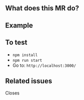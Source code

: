 ## What does this MR do?

<!-- Briefly describe what this MR is about -->

## Example

<!-- ```html
<Component><Component>
``` -->

## To test

- `npm install`
- `npm run start`
- Go to: `http://localhost:3000/`

## Related issues

Closes <!-- IP-XXX -->
